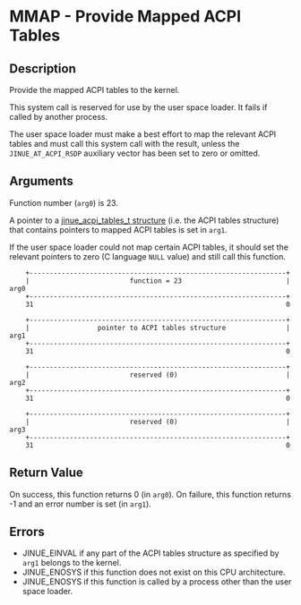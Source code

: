 # MMAP - Provide Mapped ACPI Tables

## Description

Provide the mapped ACPI tables to the kernel.

This system call is reserved for use by the user space loader. It fails if
called by another process.

The user space loader must make a best effort to map the relevant ACPI tables
and must call this system call with the result, unless the `JINUE_AT_ACPI_RSDP`
auxiliary vector has been set to zero or omitted.

## Arguments

Function number (`arg0`) is 23.

A pointer to a [jinue_acpi_tables_t structure](../../include/jinue/shared/types.h)
(i.e. the ACPI tables structure) that contains pointers to mapped ACPI tables
is set in `arg1`.

If the user space loader could not map certain ACPI tables, it should set the
relevant pointers to zero (C language `NULL` value) and still call this
function.

```
    +----------------------------------------------------------------+
    |                         function = 23                          |  arg0
    +----------------------------------------------------------------+
    31                                                               0
    
    +----------------------------------------------------------------+
    |                 pointer to ACPI tables structure               |  arg1
    +----------------------------------------------------------------+
    31                                                               0
    
    +----------------------------------------------------------------+
    |                         reserved (0)                           |  arg2
    +----------------------------------------------------------------+
    31                                                               0

    +----------------------------------------------------------------+
    |                         reserved (0)                           |  arg3
    +----------------------------------------------------------------+
    31                                                               0
```

## Return Value

On success, this function returns 0 (in `arg0`). On failure, this function
returns -1 and an error number is set (in `arg1`).

## Errors

* JINUE_EINVAL if any part of the ACPI tables structure as specified by `arg1`
belongs to the kernel.
* JINUE_ENOSYS if this function does not exist on this CPU architecture.
* JINUE_ENOSYS if this function is called by a process other than the user
space loader.
